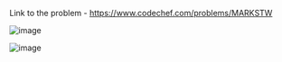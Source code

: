 Link to the problem - https://www.codechef.com/problems/MARKSTW


![image](https://github.com/Haleshot/Competitive-Programming/assets/57552973/a0c51c54-bd7c-44af-9fcf-dd75cd17659c)



![image](https://github.com/Haleshot/Competitive-Programming/assets/57552973/be03ebda-94e8-48cf-ade6-92a0116b1c86)
